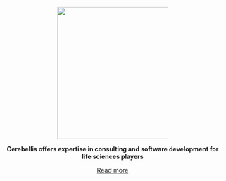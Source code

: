 <br><br>
<p align="center">
  <img src="https://www.cerebellis.com/cerebellis/ui/img/cerebellis-logo.png" style="width: 300px; max-width: 50%;"/>
</p>
<p align="center">
  <b>Cerebellis offers expertise in consulting and software development for life sciences players</b>
</p>
<p align="center">
  <a href="https://www.cerebellis.com/">Read more</a>
</p>
<br><br>
